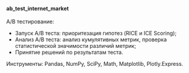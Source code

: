 
#### ab_test_internet_market

A/B тестирование:
- Запуск A/B теста: приоритезация гипотез (RICE и ICE Scoring);
- Анализ A/B теста: анализ кумулятивных метрик, проверка статистической значимости различий метрик;
- Принятие решений по результатам теста.

Инструменты: Pandas, NumPy, SciPy, Math, Matplotlib, Plotly.Express.
